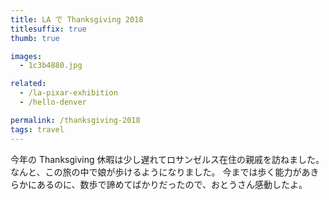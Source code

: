 ```yaml
---
title: LA で Thanksgiving 2018
titlesuffix: true
thumb: true

images:
  - 1c3b4880.jpg

related:
  - /la-pixar-exhibition
  - /hello-denver

permalink: /thanksgiving-2018
tags: travel
---
```


今年の Thanksgiving 休暇は少し遅れてロサンゼルス在住の親戚を訪ねました。
なんと、この旅の中で娘が歩けるようになりました。
今までは歩く能力があきらかにあるのに、数歩で諦めてばかりだったので、おとうさん感動したよ。